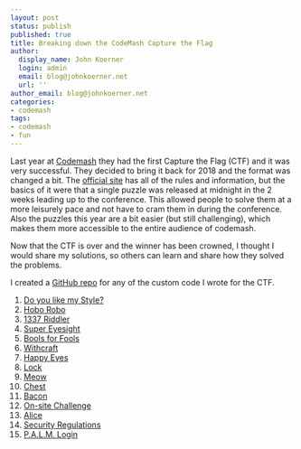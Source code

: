 ```yaml
---
layout: post
status: publish
published: true
title: Breaking down the CodeMash Capture the Flag
author:
  display_name: John Koerner
  login: admin
  email: blog@johnkoerner.net
  url: ''
author_email: blog@johnkoerner.net
categories:
- codemash
tags:
- codemash
- fun
---
```

Last year at [Codemash](https://codemash.org) they had the first Capture the Flag (CTF) and it was very successful. They decided to bring it back for 2018 and the format was changed a bit. The [official site](https://codemashctf.com) has all of the rules and information, but the basics of it were that a single puzzle was released at midnight in the 2 weeks leading up to the conference. This allowed people to solve them at a more leisurely pace and not have to cram them in during the conference.  Also the puzzles this year are a bit easier (but still challenging), which makes them more accessible to the entire audience of codemash.

Now that the CTF is over and the winner has been crowned, I thought I would share my solutions, so others can learn and share how they solved the problems.

I created a [GitHub repo](https://github.com/johnkoerner/2018CodeMashCTF) for any of the custom code I wrote for the CTF.

1. [Do you like my Style?](/codemash/codemash-ctf-solution-01/)
2. [Hobo Robo](/codemash/codemash-ctf-solution-02/)
3. [1337 Riddler](/codemash/codemash-ctf-solution-03/)
4. [Super Eyesight](/codemash/codemash-ctf-solution-04/)
5. [Bools for Fools](/codemash/codemash-ctf-solution-05/)
6. [Withcraft](/codemash/codemash-ctf-solution-06/)
7. [Happy Eyes](/codemash/codemash-ctf-solution-07/)
8. [Lock](/codemash/codemash-ctf-solution-08/)
9. [Meow](/codemash/codemash-ctf-solution-09/)
10. [Chest](/codemash/codemash-ctf-solution-10/)
11. [Bacon](/codemash/codemash-ctf-solution-11/)
12. [On-site Challenge](/codemash/codemash-ctf-solution-12/)
13. [Alice](/codemash/codemash-ctf-solution-13)
14. [Security Regulations](/codemash/codemash-ctf-solution-14)
15. [P.A.L.M. Login](/codemash/codemash-ctf-solution-15)